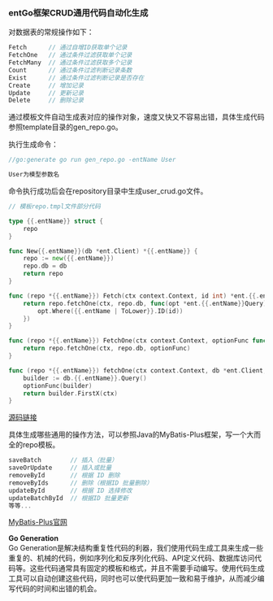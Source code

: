 ### entGo框架CRUD通用代码自动化生成
对数据表的常规操作如下：
```go
Fetch      // 通过自增ID获取单个记录
FetchOne   // 通过条件过滤获取单个记录
FetchMany  // 通过条件过滤获取多个记录
Count      // 通过条件过滤判断记录条数
Exist      // 通过条件过滤判断记录是否存在
Create     // 增加记录
Update     // 更新记录
Delete     // 删除记录
```
通过模板文件自动生成表对应的操作对象，速度又快又不容易出错，具体生成代码参照template目录的gen_repo.go。

执行生成命令：<br>
```go
//go:generate go run gen_repo.go -entName User

User为模型参数名
```
命令执行成功后会在repository目录中生成user_crud.go文件。

```go
// 模板repo.tmpl文件部分代码

type {{.entName}} struct {
	repo
}

func New{{.entName}}(db *ent.Client) *{{.entName}} {
	repo := new({{.entName}})
	repo.db = db
	return repo
}

func (repo *{{.entName}}) Fetch(ctx context.Context, id int) *ent.{{.entName}} {
	return repo.fetchOne(ctx, repo.db, func(opt *ent.{{.entName}}Query) {
		opt.Where({{.entName | ToLower}}.ID(id))
	})
}

func (repo *{{.entName}}) FetchOne(ctx context.Context, optionFunc func(opt *ent.{{.entName}}Query)) *ent.{{.entName}} {
	return repo.fetchOne(ctx, repo.db, optionFunc)
}

func (repo *{{.entName}}) fetchOne(ctx context.Context, db *ent.Client, optionFunc func(opt *ent.{{.entName}}Query)) *ent.{{.entName}} {
	builder := db.{{.entName}}.Query()
	optionFunc(builder)
	return builder.FirstX(ctx)
}
```
[源码链接](../orm-crud-3)

具体生成哪些通用的操作方法，可以参照Java的MyBatis-Plus框架，写一个大而全的repo模板。
```go
saveBatch        // 插入（批量）
saveOrUpdate     // 插入或批量
removeById       // 根据 ID 删除
removeByIds      // 删除（根据ID 批量删除）
updateById       // 根据 ID 选择修改
updateBatchById  // 根据ID 批量更新
等等...
```
[MyBatis-Plus官网](https://baomidou.com/guides/data-interface/)

**Go Generation**<br>
Go Generation是解决结构重复性代码的利器，我们使用代码生成工具来生成一些重复的、机械的代码，例如序列化和反序列化代码、API定义代码、数据库访问代码等。这些代码通常具有固定的模板和格式，并且不需要手动编写。使用代码生成工具可以自动创建这些代码，同时也可以使代码更加一致和易于维护，从而减少编写代码的时间和出错的机会。









